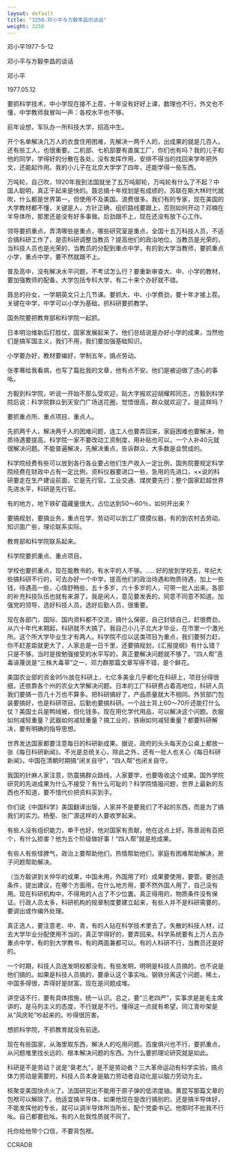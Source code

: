 ```yaml
---
layout: default
title: "3250.邓小平与方毅李昌的谈话"
weight: 3250
---
```


邓小平1977-5-12

邓小平与方毅李昌的谈话

邓小平

1977.05.12

要抓科学技术，中小学现在接不上茬，十年没有好好上课，数理也不行，外文也不懂，中学教师我冒叫一声：各校水平也不够。

前年设想，军队办一所科技大学，招高中生。

开个名单解决几万人的衣食住用困难，先解决一两千人的，出成果的就是几百人。还有些工人，也很重要。二机部、七机部要有直属工厂，你们也有吗？我的儿子和他的同学，学得好的分散在各处，没有发挥作用，安排不得当的找回来学年把外文，还能起作用。我的小儿子在北京大学学了四年，还能学得一些东西。

万吨轮，自己吹，1920年我到法国就坐了五万吨邮轮，万吨轮有什么了不起？中国人聪明，真正干起来是快的。聂总搞十年规划是有成绩的，苏联在斯大林时代就吹，什么都是世界第一，但使用不及美国。浪费很多。我们有的专家，现在美国的大学教材都不懂，关键是人，方针正确，组织路线要跟上，否则如何开动？邓楠在半导体所，那里还是没有好多事做。后劲跟不上，现在还没有放下心工作。

领导要抓重点，弄清哪些是重点，哪些研究室是重点，全国十五万科技人员，不适合搞科研工作了，是否科研调整当教员？提高他们的政治地位，当教员是光荣的，当科技人员也是光荣的，当教员的分配到重点中学，有的到大学当教师，要抓重点小学，重点中学，要不然就跟不上。

普及高中，没有解决水平问题，不考试怎么行？要重新审查大、中、小学的教材，要加强教师的配备。大学包括专科大学，有二十来个办好就不错。

聂总的孙女，一学期英文只上几节课。要抓大、中、小学费劲，要十年才接上茬。关键在中学，中学可以小学为基础，抓科研要抓教学。

国务院要把教育部和科学院一起抓。

日本明治维新后打胜仗，国家发展起来了，他们总结说是办好小学的成果，当然他们是搞军国主义，我们不用，我们要加强基础知识。

小学要办好，教材要编好，学制五年，搞点劳动。

张孝骞给我看病，也写了篇批我的文章，他有点不安。他们是被迫做了违心的事吆。

方毅到科学院，听说一开始不那么受欢迎，贴大字报欢迎胡耀邦同志，方毅到科学院后说：科学院群众到天安门广场送花圈，觉悟很高，群众就欢迎了。是这样吗？

要抓重点所、重点项目、重点人。

先抓两千人，解决两千人的困难问题，连工人也要弄回来，家庭困难也要解决，物质待遇要提高，科学院一家不要改动工资制度，用补贴也可以，一个人补40元就很解决问题。不能普遍解决，先解决重点，告诉群众，大多数是会赞成的。

科学院经费有些可以放到各行各业要占他们生产收入一定比例，国务院要规定科学院经费在财政中占有一定比例，资料仪器要进口一些，急用的先进口，××说的科研要走在生产建设前面，它是先行官。工业交通、煤炭要先行；整个国家赶超世界先进水平，科研是先行官。

有的地方，地下铁矿蕴藏量很大，占位达到50～60％，如何开出来？

要搞规划，要搞业务，重点在学，劳动可以到工厂摸摸仪器，有的到农村去劳动。知识面广些，理论联系实际。

教育部和科学院联系起来。

科学院要抓重点、重点项目。

学校也要抓重点，现在能教书的，有水平的人不够。……好的放到学校去，年纪大些搞科研不行的，可去办好一个中学，提高他们的政治待遇和物质待遇，加上一些钱，待遇高一些，心情舒畅些，五十多岁，六十多岁的人，可带一批人出来。各部的补充科技队伍也就有来源了。我是闲人，意见要发表的，同意不同意不知道。加强党的领导，选好科技人员，选好后勤人员，很重要。

现在各部门，国际、国内资料都不交流，搞什么保密，自己封锁自己，赶很费劲，从六十年代末期起，科研就不大搞了。我自己小儿子北大才毕业，在市里一个激光所。这个所大学毕业生才有两人。科学院不应以这类项目为重点，我们要努力赶，你不赶差距就更大了，人家总是一日千里，还要搞规划，《汇报提纲》有什么错？只是不够。当时是按勉强接受的水平写的，真正要解决问题就不够了。“四人帮”恶毒诬蔑说是“三株大毒草”之一，邓力群那篇文章写得不错，是个鲜花。

美国农业部的资金95％放在科研上，七亿多美金几乎都化在科研上，项目分得很细，还依靠各个州的农业大学解决问题。日本的工厂科研费占着高地位，科研人员我们要搞一百几十万也不算多。把科研搞好了，产品质量就大不相同。外贸部门包装要搞好，也是科研项目。后勤也要搞科研。一个战士背上60～70斤还能打什么仗？美国士兵是鸭绒被，但化钱多。现在用化学代用品，可以解决这个问题。衣服如何减轻重量？武器如何减轻重量？搞工业的，铁锹如何减轻重量？都要科研解决，要有明确的指导思想。

世界发达国家都要注意每日的科研新成果。据说，政府的头头每天办公桌上都放一张《每日科研新闻》。不光是总统关心，除此之外，还有一批人也关心《每日科研新闻》。中国在清朝时期搞“闭关自守”，“四人帮”也闭关自守。

我国的针麻人家注意，防震搞群众路线，人家要学，也要吸收这个成果。国外学院研究的先进成果为什么不接受？有什么可耻的？科学院情报问题，世界上最新的东西也不知道，要不惜代价把资料买到手。

你们说《中国科学》美国翻译出版，人家并不是要我们了不起的东西，而是为了搞我们的实力。杨壑、张广源这样的人要收罗起来。

有些人没有组织能力，单干也好，他对国家有贡献，他在这点上好。陈景润有百把个，有什么损害？他为五个阶级做好事！“四人帮”就是抢成果。

有些人有些怪脾气，政治上要帮助他们，热情帮助他们，家庭有困难帮助解决，房子问题帮助解决。

（当方毅讲到关仲华的成果，中国未用，外国用了时）成果要使用，要管。要创造条件，提出建议，在哪个方面用，在什么地方用，要不然外国人用了，自己没有用。现在科研机构中，不得用的人占了不少位置。真正得用的，物质条件没有保证。行政人员太多，科研机构的规章制度要建立起来，有些人并不是科研需要的，要调出或作编外处理。

真正选人，要注意老、中、青，有的人钻在科学技术里去了。失散的科技人材，过去大学毕业分配使用不当的，真正学得好的，要弄回来。科学系统要有上万人去办重点中学，有的到大学教书，有的两面兼都可以。有的人科研不行，当教员还是好的。

一个时期，科技人员连发明权都没有。有些发明，明明是科技人员搞的，也不说是他们搞的。如果是科技人员搞的，要承认这个事实吆。钢铁分离这个问题，稀土，中国多得很，弄得好是财富。现在是问题成堆。

讲空话不行，要有具体措施，统一认识。总之，要“三老四严”，实事求是是毛主席讲的，是马列主义的态度，不行就是不行。懂得这一点就有希望。同江青吵架是从“风庆轮”吵起来的。吵得很厉害。

想抓科学院，不抓教育就没有前途。

现在有些国家，从海里取东西，解决人的吃用问题。百废俱兴也不行，要抓重点，从问题堆里找长远的、根本解决问题的东西。为什么要抓理论研究就是如此。

科研是不是劳动？说是“臭老九”，是不是劳动者？三大革命运动有科学实验，搞点体力劳动是需要的，科技人员本身是脑力劳动者自动化是以脑力劳动为主。

核聚变美国快点火了。法国研究出不能用于原子弹的低浓度铀。黄昆写那篇文章的包袱可以解除了。他适宜搞半导体，如果他现在是改行搞别的，还是搞半导体好，不能发挥他的专长，就可以调半导体所当所长，配个党委书记。他那时不批我不行吆。自己都要批吆。有的人批我性质就不同了。

托你给他带个口信，不要背包袱。

CCRADB

